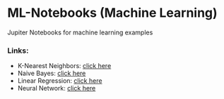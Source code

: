 # ML-Notebooks (Machine Learning)
Jupiter Notebooks for machine learning examples

### Links:
- K-Nearest Neighbors: [click here](https://colab.research.google.com/drive/1Jbq9Z8yJ6tMElVn-ml6MfOu0qqCn6fct?usp=sharing)
- Naive Bayes: [click here](https://colab.research.google.com/drive/1Dx2CRoA0x2hVAQMnotnm7YL2UuMH-DNN?usp=sharing)
- Linear Regression: [click here](https://colab.research.google.com/drive/12Wgpz8SjeEF2N0HWvE6q8TLYZVP9HMdt?usp=sharing)
- Neural Network: [click here](https://colab.research.google.com/drive/1VgGKtZY7ngNLSU3um8sndvuQZBbb_MRR?usp=sharing)
